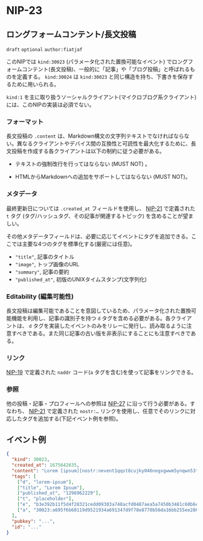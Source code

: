 NIP-23
======

ロングフォームコンテント/長文投稿
-----------------

`draft` `optional` `author:fiatjaf`

このNIPでは `kind:30023` (パラメータ化された置換可能なイベント) でロングフォームコンテント(長文投稿)、一般的に「記事」や「ブログ投稿」と呼ばれるものを定義する。
`kind:30024` は `kind:30023` と同じ構造を持ち、下書きを保存するために用いられる。

`kind:1` を主に取り扱うソーシャルクライアント(マイクロブログ系クライアント)には、このNIPの実装は必須でない。

### フォーマット

長文投稿の `.content` は、Markdown構文の文字列テキストでなければならない。異なるクライアントやデバイス間の互換性と可読性を最大化するために、長文投稿を作成する各クライアントは以下の制約に従う必要がある。

- テキストの強制改行を行ってはならない (MUST NOT) 。

- HTMLからMarkdownへの追加をサポートしてはならない (MUST NOT)。

### メタデータ

最終更新日については `.created_at` フィールドを使用し、 [NIP-21](21.md) で定義された `t` タグ (タグ/ハッシュタグ、その記事が関連するトピック) を含めることが望ましい。

その他メタデータフィールドは、必要に応じてイベントにタグを追加できる。ここでは主要な4つのタグを標準化する(厳密には任意)。

- `"title"`, 記事のタイトル
- `"image"`, トップ画像のURL
- `"summary"`, 記事の要約
- `"published_at"`, 初版のUNIXタイムスタンプ(文字列化)

### Editability (編集可能性)

長文投稿は編集可能であることを意図しているため、パラメータ化された置換可能機能を利用し、記事の識別子を持つ `d` タグを含める必要がある。各クライアントは、 `d` タグを実装したイベントのみをリレーに発行し、読み取るように注意すべきである。また同じ記事の古い版を非表示にすることにも注意すべきである。

### リンク

[NIP-19](19.md) で定義された `naddr` コード(`a` タグを含む)を使って記事をリンクできる。

### 参照

他の投稿・記事・プロフィールへの参照は [NIP-27](27.md) に沿って行う必要がある。すなわち、 [NIP-21](21.md) で定義された `nostr:…` リンクを使用し、任意でそのリンクに対応したタグを追加する(下記イベント例を参照)。

## イベント例

```json
{
  "kind": 30023,
  "created_at": 1675642635,
  "content": "Lorem [ipsum][nostr:nevent1qqst8cujky046negxgwwm5ynqwn53t8aqjr6afd8g59nfqwxpdhylpcpzamhxue69uhhyetvv9ujuetcv9khqmr99e3k7mg8arnc9] dolor sit amet, consectetur adipiscing elit, sed do eiusmod tempor incididunt ut labore et dolore magna aliqua. Ut enim ad minim veniam, quis nostrud exercitation ullamco laboris nisi ut aliquip ex ea commodo consequat. Duis aute irure dolor in reprehenderit in voluptate velit esse cillum dolore eu fugiat nulla pariatur. Excepteur sint occaecat cupidatat non proident, sunt in culpa qui officia deserunt mollit anim id est laborum.\n\nRead more at nostr:naddr1qqzkjurnw4ksz9thwden5te0wfjkccte9ehx7um5wghx7un8qgs2d90kkcq3nk2jry62dyf50k0h36rhpdtd594my40w9pkal876jxgrqsqqqa28pccpzu.",
  "tags": [
    ["d", "lorem-ipsum"],
    ["title", "Lorem Ipsum"],
    ["published_at", "1296962229"],
    ["t", "placeholder"],
    ["e", "b3e392b11f5d4f28321cedd09303a748acfd0487aea5a7450b3481c60b6e4f87", "wss://relay.example.com"],
    ["a", "30023:a695f6b60119d9521934a691347d9f78e8770b56da16bb255ee286ddf9fda919:ipsum", "wss://relay.nostr.org"]
  ],
  "pubkey": "...",
  "id": "..."
}
```
